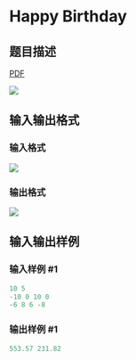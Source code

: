 # Happy Birthday

## 题目描述

[problemUrl]: https://uva.onlinejudge.org/index.php?option=com_onlinejudge&Itemid=8&category=25&page=show_problem&problem=2368

[PDF](https://uva.onlinejudge.org/external/113/p11373.pdf)

![](https://cdn.luogu.com.cn/upload/vjudge_pic/UVA11373/26fbb8df5ded3b4b5b687f33b55a0cfd99e2a1bc.png)

## 输入输出格式

### 输入格式

![](https://cdn.luogu.com.cn/upload/vjudge_pic/UVA11373/d97016fa3bf35e6b9a28f0e9ff7cce8f4521b297.png)

### 输出格式

![](https://cdn.luogu.com.cn/upload/vjudge_pic/UVA11373/a2d724681bf415781980fcfdb3b44b2d03d00d1b.png)

## 输入输出样例

### 输入样例 #1

```cpp
10 5
-10 0 10 0
-6 8 6 -8
```


### 输出样例 #1

```cpp
553.57 231.82
```


